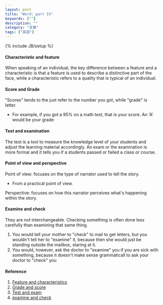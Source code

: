 ```yaml
---
layout: post
title: "Word: part IV"
keywords: [""]
description: ""
category: "言葉"
tags: ["英語"]
---
```

{% include JB/setup %}

#### Characteristic and feature
When speaking of an individual, the key difference between a feature and a
characteristic is that a feature is used to describe a distinctive part of the
face, while a characteristic refers to a quality that is typical of an
individual.


#### Score and Grade
"Scores" tends to the just refer to the number you got, while "grade" is letter.
- For example, if you got a 95% on a math test, that is your score. An 'A' would
  be your grade


#### Test and examination
The test is a tool to measure the knowledge level of your students and adjust
the learning material accordingly. An exam or the examination is more formal and
it tells you if a students passed or failed a class or course.


#### Point of view and perspective
Point of view: focuses on the type of narrator used to tell the story.
- From a practical point of view.

Perspective: focuses on how this narrator perceives what's happening within the
story.


#### Examine and check
They are not interchangeable. Checking something is often done less carefully
than examining that same thing.
1. You would tell your mother to "check" to mail to get letters, but you
   wouldn't tell her to "examine" it, because then she would just be standing
   outside the mailbox, staring at it.
2. You would, however, ask the doctor to "examine" you if you are sick with
   something, because it doesn't make sense grammaticall to ask your doctor to
   "check" you

#### Reference
1. [Feature and characteristics](https://www.differencebetween.com/difference-between-features-and-vs-characteristics/)
2. [Grade and score](https://www.quora.com/What-are-the-differences-between-a-score-a-grade-a-mark-and-a-point)
3. [Test and exam](https://www.onlineexambuilder.com/knowledge-center/exam-knowledge-center/difference-between-test-and-examination/item10235)
4. [examine and check](https://www.italki.com/post/question-212877?hl=en)
